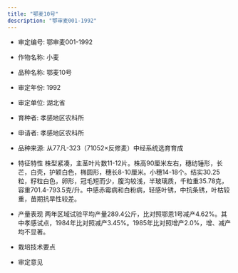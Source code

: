 ```yaml
---
title: "鄂麦10号"
description: "鄂审麦001-1992"
---
```

* 审定编号:  鄂审麦001-1992

*  作物名称:  小麦

*  品种名称:  鄂麦10号

*  审定年份:  1992

*  审定单位:  湖北省

* 育种者:  孝感地区农科所

*  申请者:  孝感地区农科所

*  品种来源:  从77凡-323（71052×反修麦）中经系统选育育成

*  特征特性
株型紧凑，主茎叶片数11-12片。株高90厘米左右，穗纺锤形，长芒，白壳，护颖白色，椭圆形，穗长8-10厘米。小穗14-18个。结实30.25粒，籽粒白色，卵形，冠毛短而少，腹沟较浅，半玻璃质，千粒重35.78克，容重701.4-793.5克/升。中感赤霉病和白粉病，轻感叶锈，中抗条锈，叶枯较重，苗期抗旱性较差。

*  产量表现
两年区域试验平均产量289.4公斤，比对照鄂恩1号减产4.62%。其中孝感试点，1984年比对照减产3.45%。1985年比对照增产2.0%，增、减产均不显著。

*  栽培技术要点


*  审定意见

